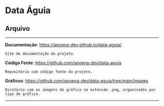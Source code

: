 # Data Águia

## Arquivo
___
**Documentação**: <https://apoena-dev.github.io/data-aguia/>
    
    Site de documentação do projeto.

**Código Fonte**: <https://github.com/apoena-dev/data-aguia>
    
    Repositório com código fonte do projeto.    

**Gráficos**: <https://github.com/apoena-dev/data-aguia/tree/main/images>

    Diretório com as imagens do gráfico na extensão .png, organizados por tipo de gráfico.

___